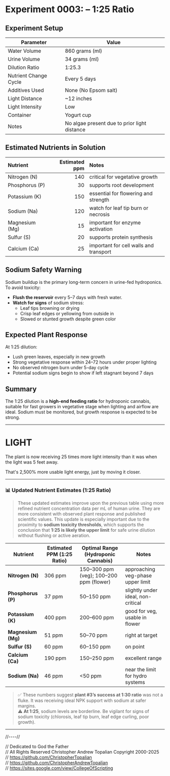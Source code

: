 # Experiment 0003: – 1:25 Ratio

## Experiment Setup

| Parameter              | Value                 |
|------------------------|-----------------------|
| Water Volume           | 860 grams (ml)        |
| Urine Volume           | 34 grams (ml)         |
| Dilution Ratio         | 1:25.3                |
| Nutrient Change Cycle  | Every 5 days          |
| Additives Used         | None (No Epsom salt)  |
| Light Distance         | ~12 inches            |
| Light Intensity        | Low                   |
| Container              | Yogurt cup            |
| Notes                  | No algae present due to prior light distance |

## Estimated Nutrients in Solution

| Nutrient       |   Estimated ppm | Notes                                  |
|:---------------|----------------:|:---------------------------------------|
| Nitrogen (N)   |             140 | critical for vegetative growth         |
| Phosphorus (P) |              30 | supports root development              |
| Potassium (K)  |             150 | essential for flowering and strength   |
| Sodium (Na)    |             120 | watch for leaf tip burn or necrosis    |
| Magnesium (Mg) |              15 | important for enzyme activation        |
| Sulfur (S)     |              20 | supports protein synthesis             |
| Calcium (Ca)   |              25 | important for cell walls and transport |

## Sodium Safety Warning

Sodium buildup is the primary long-term concern in urine-fed hydroponics. To avoid toxicity:

- **Flush the reservoir** every 5–7 days with fresh water.
- **Watch for signs** of sodium stress:
  - Leaf tips browning or drying
  - Crisp leaf edges or yellowing from outside in
  - Slowed or stunted growth despite green color

## Expected Plant Response

At 1:25 dilution:
- Lush green leaves, especially in new growth
- Strong vegetative response within 24–72 hours under proper lighting
- No observed nitrogen burn under 5-day cycle
- Potential sodium signs begin to show if left stagnant beyond 7 days

## Summary

The 1:25 dilution is a **high-end feeding ratio** for hydroponic cannabis, suitable for fast growers in vegetative stage when lighting and airflow are ideal. Sodium must be monitored, but growth response is expected to be strong.

---

# LIGHT

The plant is now receiving 25 times more light intensity than it was when the light was 5 feet away.

That's 2,500% more usable light energy, just by moving it closer.

---

### 📊 Updated Nutrient Estimates (1:25 Ratio)

> These updated estimates improve upon the previous table using more refined nutrient concentration data per mL of human urine. They are more consistent with observed plant response and published scientific values. This update is especially important due to the proximity to **sodium toxicity thresholds**, which supports the conclusion that **1:25 is likely the upper limit** for safe urine dilution without flushing or active aeration.

| Nutrient     | Estimated PPM (1:25 Ratio) | Optimal Range (Hydroponic Cannabis) | Notes |
|--------------|----------------------------|--------------------------------------|-------|
| **Nitrogen (N)**     | 306 ppm                    | 150–300 ppm (veg); 100–200 ppm (flower) | approaching veg-phase upper limit |
| **Phosphorus (P)**   | 37 ppm                     | 50–150 ppm                          | slightly under ideal, non-critical |
| **Potassium (K)**    | 400 ppm                    | 200–600 ppm                         | good for veg, usable in flower |
| **Magnesium (Mg)**   | 51 ppm                     | 50–70 ppm                           | right at target |
| **Sulfur (S)**       | 60 ppm                     | 60–150 ppm                          | on point |
| **Calcium (Ca)**     | 190 ppm                    | 150–250 ppm                         | excellent range |
| **Sodium (Na)**      | 46 ppm                     | <50 ppm                             | near the limit for hydro systems |

> ✅ These numbers suggest **plant #3’s success at 1:30 ratio** was not a fluke. It was receiving ideal NPK support with sodium at safer margins.  
> ⚠️ **At 1:25**, sodium levels are borderline. Be vigilant for signs of sodium toxicity (chlorosis, leaf tip burn, leaf edge curling, poor growth).

---

//----//

// Dedicated to God the Father  
// All Rights Reserved Christopher Andrew Topalian Copyright 2000-2025  
// https://github.com/ChristopherTopalian  
// https://github.com/ChristopherAndrewTopalian  
// https://sites.google.com/view/CollegeOfScripting  

